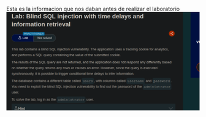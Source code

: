 Esta es la informacion que nos daban antes de realizar el laboratorio
![Descripción de la imagen](descripcion.png)
